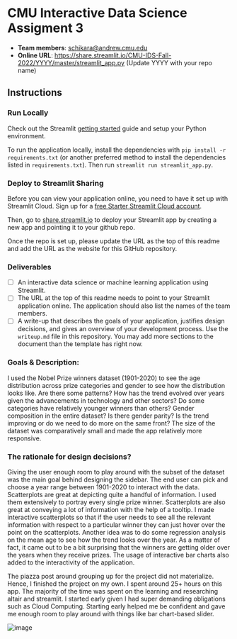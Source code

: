 # CMU Interactive Data Science Assigment 3

* **Team members**: schikara@andrew.cmu.edu 
* **Online URL**: https://share.streamlit.io/CMU-IDS-Fall-2022/YYYY/master/streamlit_app.py (Update YYYY with your repo name)

## Instructions

### Run Locally

Check out the Streamlit [getting started](https://docs.streamlit.io/en/stable/getting_started.html) guide and setup your Python environment.

To run the application locally, install the dependencies with `pip install -r requirements.txt` (or another preferred method to install the dependencies listed in `requirements.txt`). Then run `streamlit run streamlit_app.py`.

### Deploy to Streamlit Sharing

Before you can view your application online, you need to have it set up with Streamlit Cloud. 
Sign up for a [free Starter Streamlit Cloud account](https://streamlit.io/cloud). 

Then, go to [share.streamlit.io](https://share.streamlit.io) to deploy your Streamlit app by creating a new app and pointing it to your github repo.

Once the repo is set up, please update the URL as the top of this readme and add the URL as the website for this GitHub repository.

### Deliverables

- [ ] An interactive data science or machine learning application using Streamlit.
- [ ] The URL at the top of this readme needs to point to your Streamlit application online. The application should also list the names of the team members. 
- [ ] A write-up that describes the goals of your application, justifies design decisions, and gives an overview of your development process. Use the `writeup.md` file in this repository. You may add more sections to the document than the template has right now.

### Goals & Description:

I used the Nobel Prize winners dataset (1901-2020) to see the age distribution across prize categories and gender to see how the distribution looks like. Are there some patterns? How has the trend evolved over years given the advancements in technology and other sectors? 
Do some categories have relatively younger winners than others? Gender composition in the entire dataset? Is there gender parity? Is the trend improving or do we need to do more on the same front?
The size of the dataset was comparatively small and made the app relatively more responsive.

### The rationale for design decisions?

Giving the user enough room to play around with the subset of the dataset was the main goal behind designing the sidebar. The end user can pick and choose a year range between 1901-2020 to interact with the data. Scatterplots are great at depicting quite a handful of information. I used them extensively to portray every single prize winner.
Scatterplots are also great at conveying a lot of information with the help of a tooltip. I made interactive scatterplots so that if the user needs to see all the relevant information with respect to a particular winner they can just hover over the point on the scatterplots.
Another idea was to do some regression analysis on the mean age to see how the trend looks over the year. As a matter of fact, it came out to be a bit surprising that the winners are getting older over the years when they receive prizes. The usage of interactive bar charts also added to the interactivity of the application.

The piazza post around grouping up for the project did not materialize. Hence, I finished the project on my own. I spent around 25+ hours on this app. The majority of the time was spent on the learning and researching altair and streamlit. I started early given I had super demanding obligations such as Cloud Computing. Starting early helped me be confident and gave me enough room to play around with things like bar chart-based slider.

![image](https://user-images.githubusercontent.com/112719579/195451380-a5ebc507-d177-48f9-85ec-b51bcc175dc7.png)
